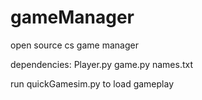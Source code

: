 # gameManager
open source cs game manager

dependencies: 
Player.py game.py names.txt

run quickGamesim.py to load gameplay
